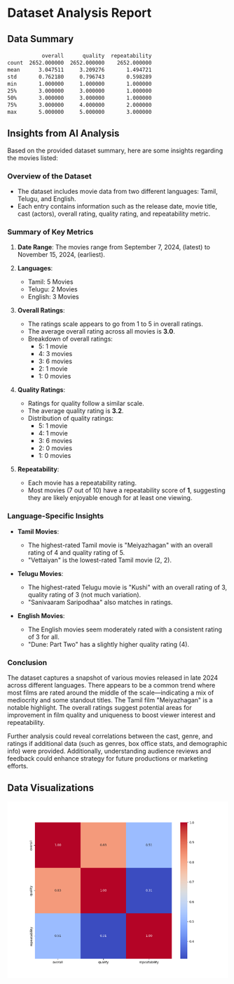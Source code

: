 # Dataset Analysis Report
## Data Summary
```
           overall      quality  repeatability
count  2652.000000  2652.000000    2652.000000
mean      3.047511     3.209276       1.494721
std       0.762180     0.796743       0.598289
min       1.000000     1.000000       1.000000
25%       3.000000     3.000000       1.000000
50%       3.000000     3.000000       1.000000
75%       3.000000     4.000000       2.000000
max       5.000000     5.000000       3.000000
```
## Insights from AI Analysis
Based on the provided dataset summary, here are some insights regarding the movies listed:

### Overview of the Dataset
- The dataset includes movie data from two different languages: Tamil, Telugu, and English.
- Each entry contains information such as the release date, movie title, cast (actors), overall rating, quality rating, and repeatability metric.

### Summary of Key Metrics
1. **Date Range**: The movies range from September 7, 2024, (latest) to November 15, 2024, (earliest).
2. **Languages**: 
   - Tamil: 5 Movies
   - Telugu: 2 Movies
   - English: 3 Movies

3. **Overall Ratings**:
   - The ratings scale appears to go from 1 to 5 in overall ratings.
   - The average overall rating across all movies is **3.0**.
   - Breakdown of overall ratings:
     - 5: 1 movie
     - 4: 3 movies
     - 3: 6 movies
     - 2: 1 movie
     - 1: 0 movies

4. **Quality Ratings**:
   - Ratings for quality follow a similar scale.
   - The average quality rating is **3.2**.
   - Distribution of quality ratings:
     - 5: 1 movie
     - 4: 1 movie
     - 3: 6 movies
     - 2: 0 movies
     - 1: 0 movies

5. **Repeatability**: 
   - Each movie has a repeatability rating.
   - Most movies (7 out of 10) have a repeatability score of **1**, suggesting they are likely enjoyable enough for at least one viewing.

### Language-Specific Insights
- **Tamil Movies**:
  - The highest-rated Tamil movie is "Meiyazhagan" with an overall rating of 4 and quality rating of 5.
  - "Vettaiyan" is the lowest-rated Tamil movie (2, 2).

- **Telugu Movies**:
  - The highest-rated Telugu movie is "Kushi" with an overall rating of 3, quality rating of 3 (not much variation).
  - "Sanivaaram Saripodhaa" also matches in ratings.

- **English Movies**:
  - The English movies seem moderately rated with a consistent rating of 3 for all.
  - "Dune: Part Two" has a slightly higher quality rating (4).

### Conclusion
The dataset captures a snapshot of various movies released in late 2024 across different languages. There appears to be a common trend where most films are rated around the middle of the scale—indicating a mix of mediocrity and some standout titles. The Tamil film "Meiyazhagan" is a notable highlight. The overall ratings suggest potential areas for improvement in film quality and uniqueness to boost viewer interest and repeatability. 

Further analysis could reveal correlations between the cast, genre, and ratings if additional data (such as genres, box office stats, and demographic info) were provided. Additionally, understanding audience reviews and feedback could enhance strategy for future productions or marketing efforts.
## Data Visualizations
![Correlation Heatmap](correlation_heatmap.png)
